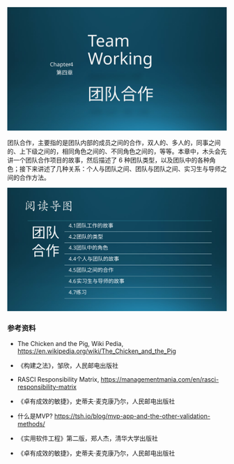 

<img src="img/Slide1.SVG"/>

团队合作，主要指的是团队内部的成员之间的合作，双人的、多人的，同事之间的、上下级之间的，相同角色之间的、不同角色之间的，等等。本章中，木头会先讲一个团队合作项目的故事，然后描述了 6 种团队类型，以及团队中的各种角色；接下来讲述了几种关系：个人与团队之间、团队与团队之间、实习生与导师之间的合作方法。

<img src="img/Slide2.SVG"/>


### 参考资料

- The Chicken and the Pig, Wiki Pedia, https://en.wikipedia.org/wiki/The_Chicken_and_the_Pig
- 《构建之法》，邹欣，人民邮电出版社
- RASCI Responsibility Matrix, https://managementmania.com/en/rasci-responsibility-matrix
- 《卓有成效的敏捷》，史蒂夫·麦克康乃尔，人民邮电出版社

- 什么是MVP? https://tsh.io/blog/mvp-app-and-the-other-validation-methods/

- 《实用软件工程》第二版，郑人杰，清华大学出版社

- 《卓有成效的敏捷》，史蒂夫·麦克康乃尔，人民邮电出版社
